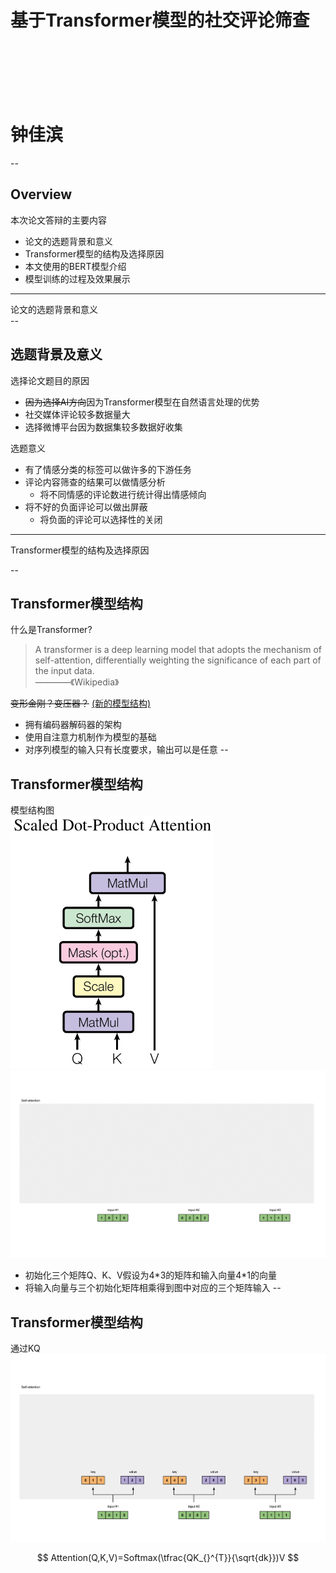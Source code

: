 # 基于Transformer模型的社交评论筛查
<br/>
<br/>
<br/>
<br/>
<br/>

# 钟佳滨 
--

## Overview

<div class="font-self">本次论文答辩的主要内容</div>

- 论文的选题背景和意义
- Transformer模型的结构及选择原因
- 本文使用的BERT模型介绍
- 模型训练的过程及效果展示
---

<div class='title'>论文的选题背景和意义</div> 
--

## 选题背景及意义
<div class="font-self" id='key'>选择论文题目的原因</div>

- ~~因为选择AI方向~~因为Transformer模型在自然语言处理的优势
- 社交媒体评论较多数据量大
- 选择微博平台因为数据集较多数据好收集

<div class="font-self" id='key' >选题意义</div>

+ 有了情感分类的标签可以做许多的下游任务
+ 评论内容筛查的结果可以做情感分析
  - 将不同情感的评论数进行统计得出情感倾向
+ 将不好的负面评论可以做出屏蔽
  - 将负面的评论可以选择性的关闭
---

<div class='title'>Transformer模型的结构及选择原因</div> 

--

## Transformer模型结构
<div class="font-self">什么是Transformer?</div>

<blockquote><div class="font-self">
A transformer is a deep learning model that adopts the mechanism of self-attention, differentially weighting the significance of each part of the input data.<br>
<div class='cite'>————《Wikipedia》</div></div></blockquote>

~~变形金刚？变压器？~~ [(新的模型结构)](https://arxiv.org/pdf/1706.03762.pdf)
- 拥有编码器解码器的架构
- 使用<red>自注意力机制</red>作为模型的基础
- 对序列模型的输入只有长度要求，输出可以是任意
--
## Transformer模型结构
<div class="font-self">模型结构图</div>
<img src="static\img\dot-attention.svg" class="right-picture">
<img src="static\img\first-input.gif" width=600px height=300px margin=0px>

- 初始化三个矩阵Q、K、V假设为4*3的矩阵和输入向量4\*1的向量
- 将输入向量与三个初始化矩阵相乘得到图中对应的三个矩阵输入
--
## Transformer模型结构
<div class="font-self">通过KQ<div>
<img src="static\img\attention-score.gif" width=600px height=300px margin=0px>

$$ Attention(Q,K,V)=Softmax(\tfrac{QK_{}^{T}}{\sqrt{dk}})V $$


